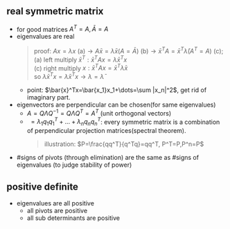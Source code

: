 ## real symmetric matrix
- for good matrices $A^T=A,\bar{A}=A$
- eigenvalues are real
    > proof: $Ax=\lambda x\mathrm{\ (a)}\to A\bar{x}=\bar{\lambda}\bar{x}(A=\bar{A})\mathrm{\ (b)}\to \bar{x}^TA=\bar{x}^T\bar{\lambda}(A^T=A)\mathrm{\ (c)}$;  
    > (a) left multiply $\bar{x}^T:\bar{x}^TAx=\lambda\bar{x}^Tx$  
    > (c) right multiply $x:\bar{x}^TAx=\bar{x}^T\bar{\lambda}x$  
    > so $\lambda \bar{x}^Tx=\bar{\lambda}\bar{x}^Tx\to \lambda=\bar{\lambda}$
    - point: $\bar{x}^Tx=\bar{x_1}x_1+\dots=\sum |x_n|^2$, get rid of imaginary part.
- eigenvectors are perpendicular can be chosen(for same eigenvalues)
    - $A=Q\Lambda Q^{-1}=Q\Lambda Q^T=A^T$ (unit orthogonal vectors)
    - $~=\lambda _1q_1q_1^T+\dots +\lambda _nq_nq_n^T$: every symmetric matrix is a combination of perpendicular projection matrices(spectral theorem).
        > illustration: $P=\frac{qq^T}{q^Tq}=qq^T, P^T=P,P^n=P$
- #signs of pivots (through elimination) are the same as #signs of eigenvalues (to judge stability of power)

## positive definite
- eigenvalues are all positive
    - all pivots are positive
    - all sub determinants are positive
